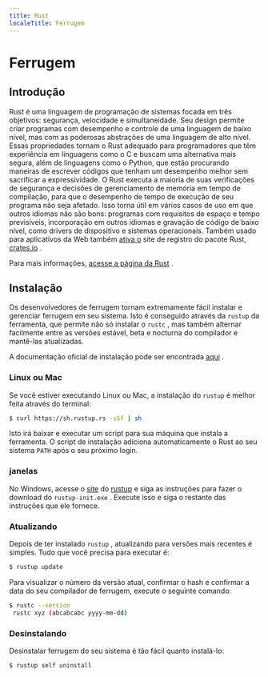 ```yaml
---
title: Rust
localeTitle: Ferrugem
---
```

# Ferrugem

## Introdução

Rust é uma linguagem de programação de sistemas focada em três objetivos: segurança, velocidade e simultaneidade. Seu design permite criar programas com desempenho e controle de uma linguagem de baixo nível, mas com as poderosas abstrações de uma linguagem de alto nível. Essas propriedades tornam o Rust adequado para programadores que têm experiência em linguagens como o C e buscam uma alternativa mais segura, além de linguagens como o Python, que estão procurando maneiras de escrever códigos que tenham um desempenho melhor sem sacrificar a expressividade. O Rust executa a maioria de suas verificações de segurança e decisões de gerenciamento de memória em tempo de compilação, para que o desempenho de tempo de execução de seu programa não seja afetado. Isso torna útil em vários casos de uso em que outros idiomas não são bons: programas com requisitos de espaço e tempo previsíveis, incorporação em outros idiomas e gravação de código de baixo nível, como drivers de dispositivo e sistemas operacionais. Também usado para aplicativos da Web também [ativa o](https://www.crates.io) site de registro do pacote Rust, [crates.io](https://www.crates.io) .

Para mais informações, [acesse a página da Rust](https://www.rust-lang.org) .

## Instalação

Os desenvolvedores de ferrugem tornam extremamente fácil instalar e gerenciar ferrugem em seu sistema. Isto é conseguido através da `rustup` da ferramenta, que permite não só instalar o `rustc` , mas também alternar facilmente entre as versões estável, beta e nocturna do compilador e mantê-las atualizadas.

A documentação oficial de instalação pode ser encontrada [aqui](https://doc.rust-lang.org/book/second-edition/ch01-01-installation.html) .

### Linux ou Mac

Se você estiver executando Linux ou Mac, a instalação do `rustup` é melhor feita através do terminal:

```bash
$ curl https://sh.rustup.rs -sSf | sh 
```

Isto irá baixar e executar um script para sua máquina que instala a ferramenta. O script de instalação adiciona automaticamente o Rust ao seu sistema `PATH` após o seu próximo login.

### janelas

No Windows, acesse o [site](https://rustup.rs) do [rustup](https://rustup.rs) e siga as instruções para fazer o download do `rustup-init.exe` . Execute isso e siga o restante das instruções que ele fornece.

### Atualizando

Depois de ter instalado `rustup` , atualizando para versões mais recentes é simples. Tudo que você precisa para executar é:

```bash
$ rustup update 
```

Para visualizar o número da versão atual, confirmar o hash e confirmar a data do seu compilador de ferrugem, execute o seguinte comando:

```bash
$ rustc --version 
 rustc xyz (abcabcabc yyyy-mm-dd) 
```

### Desinstalando

Desinstalar ferrugem do seu sistema é tão fácil quanto instalá-lo:

```bash
$ rustup self uninstall 

```